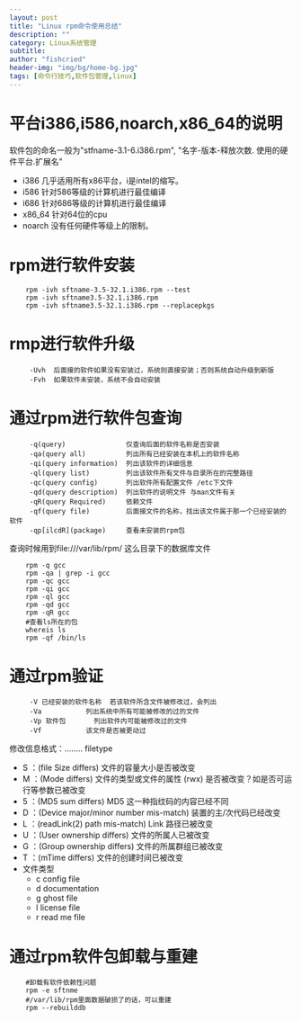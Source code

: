 ```yaml
---
layout: post
title: "Linux rpm命令使用总结"
description: ""
category: Linux系统管理
subtitle:
author: "fishcried"
header-img: "img/bg/home-bg.jpg"
tags: [命令行技巧,软件包管理,linux]
---
```


# 平台i386,i586,noarch,x86_64的说明
软件包的命名一般为"stfname-3.1-6.i386.rpm", "名字-版本-释放次数. 使用的硬件平台.扩展名"

+ i386 几乎适用所有x86平台，i是intel的缩写。
+ i586 针对586等级的计算机进行最佳编译
+ i686 针对686等级的计算机进行最佳编译
+ x86_64 针对64位的cpu
+ noarch 没有任何硬件等级上的限制。

# rpm进行软件安装

		rpm -ivh sftname-3.5-32.1.i386.rpm --test 
		rpm -ivh sftname3.5-32.1.i386.rpm
		rpm -ivh sftname3.5-32.1.i386.rpm --replacepkgs

# rmp进行软件升级

		 -Uvh  后面接的软件如果没有安装过，系统则直接安装；否则系统自动升级到新版 
		 -Fvh  如果软件未安装，系统不会自动安装                  

# 通过rpm进行软件包查询

		 -q(query)               仅查询后面的软件名称是否安装             
		 -qa(query all)          列出所有已经安装在本机上的软件名称          
		 -qi(query information)  列出该软件的详细信息                 
		 -ql(query list)         列出该软件所有文件与目录所在的完整路径        
		 -qc(query config)       列出软件所有配置文件 /etc下文件         
		 -qd(query description)  列出软件的说明文件 与man文件有关         
		 -qR(query Required)     依赖文件                       
		 -qf(query file)         后面接文件的名称，找出该文件属于那一个已经安装的软件 
		 -qp[ilcdR](package)     查看未安装的rpm包                 

查询时候用到file:///var/lib/rpm/ 这么目录下的数据库文件</br>

		rpm -q gcc
		rpm -qa | grep -i gcc
		rpm -qc gcc
		rpm -qi gcc
		rpm -ql gcc
		rpm -qd gcc
		rpm -qR gcc
		#查看ls所在的包
		whereis ls
		rpm -qf /bin/ls

# 通过rpm验证

		 -V 已经安装的软件名称  若该软件所含文件被修改过，会列出  
		 -Va           列出系统中所有可能被修改的过的文件 
		 -Vp 软件包       列出软件内可能被修改过的文件    
		 -Vf           该文件是否被更动过         

修改信息格式：........ filetype<br>

+ S ：(file Size differs) 文件的容量大小是否被改变
+ M ：(Mode differs) 文件的类型或文件的属性 (rwx) 是否被改变？如是否可运行等参数已被改变
+ 5 ：(MD5 sum differs) MD5 这一种指纹码的内容已经不同
+ D ：(Device major/minor number mis-match) 装置的主/次代码已经改变
+ L ：(readLink(2) path mis-match) Link 路径已被改变
+ U ：(User ownership differs) 文件的所属人已被改变
+ G ：(Group ownership differs) 文件的所属群组已被改变
+ T ：(mTime differs) 文件的创建时间已被改变
+ 文件类型
	- c config file
	- d documentation
	- g ghost file
	- l license file
	- r read me file

# 通过rpm软件包卸载与重建

		#卸载有软件依赖性问题
		rpm -e sftnme
		#/var/lib/rpm里面数据破损了的话，可以重建
		rpm --rebuilddb

